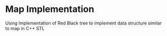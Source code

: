 # Map Implementation

Using Implementation of Red Black tree to implement data structure similar to map in C++ STL 
